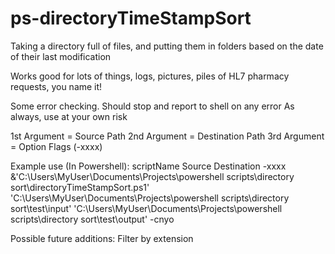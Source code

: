 # ps-directoryTimeStampSort
Taking a directory full of files, and putting them in folders based on the date of their last modification

Works good for lots of things, logs, pictures, piles of HL7 pharmacy requests, you name it!

Some error checking. Should stop and report to shell on any error
As always, use at your own risk

1st Argument = Source Path
2nd Argument = Destination Path
3rd Argument = Option Flags (-xxxx)

Example use (In Powershell):
scriptName Source Destination -xxxx
&'C:\Users\MyUser\Documents\Projects\powershell scripts\directory sort\directoryTimeStampSort.ps1' 'C:\Users\MyUser\Documents\Projects\powershell scripts\directory sort\test\input' 'C:\Users\MyUser\Documents\Projects\powershell scripts\directory sort\test\output' -cnyo

Possible future additions: Filter by extension
